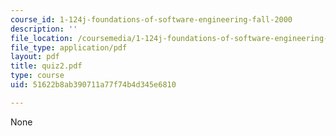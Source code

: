 ```yaml
---
course_id: 1-124j-foundations-of-software-engineering-fall-2000
description: ''
file_location: /coursemedia/1-124j-foundations-of-software-engineering-fall-2000/51622b8ab390711a77f74b4d345e6810_quiz2.pdf
file_type: application/pdf
layout: pdf
title: quiz2.pdf
type: course
uid: 51622b8ab390711a77f74b4d345e6810

---
```

None